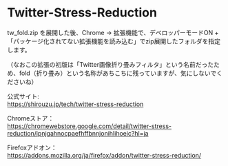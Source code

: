 # Twitter-Stress-Reduction

tw_fold.zip を展開した後、Chrome → 拡張機能で、デベロッパーモードON + 「パッケージ化されてない拡張機能を読み込む」でzip展開したフォルダを指定します。  

（なおこの拡張の初版は「Twitter画像折り畳みフィルタ」という名前だったため、fold（折り畳み）という名称があちこちに残っていますが、気にしないでくださいね）

公式サイト:  
https://shirouzu.jp/tech/twitter-stress-reduction

Chromeストア：  
https://chromewebstore.google.com/detail/twitter-stress-reduction/ipnjgahnocpaefhffbnnjonihlihoeic?hl=ja

Firefoxアドオン：  
https://addons.mozilla.org/ja/firefox/addon/twitter-stress-reduction/

